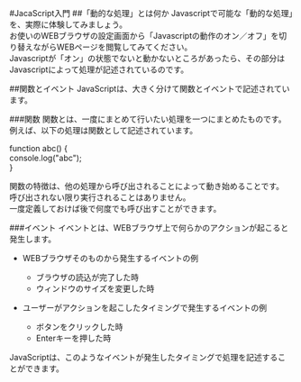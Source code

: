 #JacaScript入門
##「動的な処理」とは何か
Javascriptで可能な「動的な処理」を、実際に体験してみましょう。  
お使いのWEBブラウザの設定画面から「Javascriptの動作のオン／オフ」を切り替えながらWEBページを閲覧してみてください。  
Javascriptが「オン」の状態でないと動かないところがあったら、その部分はJavascriptによって処理が記述されているのです。


##関数とイベント
JavaScriptは、大きく分けて関数とイベントで記述されています。

###関数
関数とは、一度にまとめて行いたい処理を一つにまとめたものです。  
例えば、以下の処理は関数として記述されています。

function abc() {  
	console.log("abc");  
}

関数の特徴は、他の処理から呼び出されることによって動き始めることです。  
呼び出されない限り実行されることはありません。  
一度定義しておけば後で何度でも呼び出すことができます。

###イベント
イベントとは、WEBブラウザ上で何らかのアクションが起こると発生します。

 - WEBブラウザそのものから発生するイベントの例
	+ ブラウザの読込が完了した時
	+ ウィンドウのサイズを変更した時

 - ユーザーがアクションを起こしたタイミングで発生するイベントの例
 	+ ボタンをクリックした時
 	+ Enterキーを押した時

JavaScriptは、このようなイベントが発生したタイミングで処理を記述することができます。




